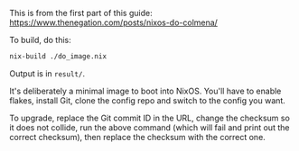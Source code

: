 This is from the first part of this guide:
https://www.thenegation.com/posts/nixos-do-colmena/

To build, do this:

```sh
nix-build ./do_image.nix
```

Output is in `result/`.

It's deliberately a minimal image to boot into NixOS. You'll have to enable
flakes, install Git, clone the config repo and switch to the config you want.

To upgrade, replace the Git commit ID in the URL, change the checksum so it does
not collide, run the above command (which will fail and print out the correct
checksum), then replace the checksum with the correct one.


